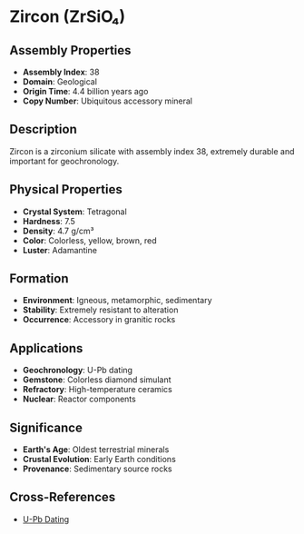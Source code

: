 # Zircon (ZrSiO₄)

## Assembly Properties
- **Assembly Index**: 38
- **Domain**: Geological
- **Origin Time**: 4.4 billion years ago
- **Copy Number**: Ubiquitous accessory mineral

## Description
Zircon is a zirconium silicate with assembly index 38, extremely durable and important for geochronology.

## Physical Properties
- **Crystal System**: Tetragonal
- **Hardness**: 7.5
- **Density**: 4.7 g/cm³
- **Color**: Colorless, yellow, brown, red
- **Luster**: Adamantine

## Formation
- **Environment**: Igneous, metamorphic, sedimentary
- **Stability**: Extremely resistant to alteration
- **Occurrence**: Accessory in granitic rocks

## Applications
- **Geochronology**: U-Pb dating
- **Gemstone**: Colorless diamond simulant
- **Refractory**: High-temperature ceramics
- **Nuclear**: Reactor components

## Significance
- **Earth's Age**: Oldest terrestrial minerals
- **Crustal Evolution**: Early Earth conditions
- **Provenance**: Sedimentary source rocks

## Cross-References
- [U-Pb Dating](/domains/geological/processes/radiometric_dating.md)